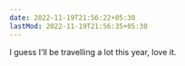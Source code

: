 ```yaml
---
date: 2022-11-19T21:56:22+05:30
lastMod: 2022-11-19T21:56:35+05:30
---
```


I guess I'll be travelling a lot this year, love it.
